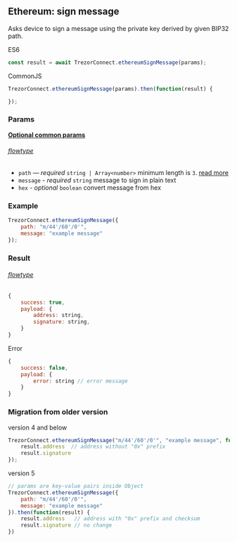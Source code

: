 ## Ethereum: sign message

Asks device to sign a message using the private key derived by given BIP32 path.

ES6
```javascript
const result = await TrezorConnect.ethereumSignMessage(params);
```

CommonJS
```javascript
TrezorConnect.ethereumSignMessage(params).then(function(result) {

});
```

### Params 
[****Optional common params****](commonParams.md)
###### [flowtype](../../src/js/types/params.js#L64-L67)
* `path` — *required* `string | Array<number>` minimum length is `3`. [read more](path.md)
* `message` - *required* `string` message to sign in plain text
* `hex` - *optional* `boolean` convert message from hex

### Example
```javascript
TrezorConnect.ethereumSignMessage({
    path: "m/44'/60'/0'",
    message: "example message"
});
```

### Result
###### [flowtype](../../src/js/types/response.js#L47-L50)
```javascript
{
    success: true,
    payload: {
        address: string,
        signature: string,
    }
}
```
Error
```javascript
{
    success: false,
    payload: {
        error: string // error message
    }
}
```

### Migration from older version

version 4 and below
```javascript
TrezorConnect.ethereumSignMessage("m/44'/60'/0'", "example message", function(result) {
    result.address  // address without "0x" prefix
    result.signature
});
```
version 5
```javascript
// params are key-value pairs inside Object
TrezorConnect.ethereumSignMessage({ 
    path: "m/44'/60'/0'",
    message: "example message"
}).then(function(result) {
    result.address   // address with "0x" prefix and checksum
    result.signature // no change
})
```
